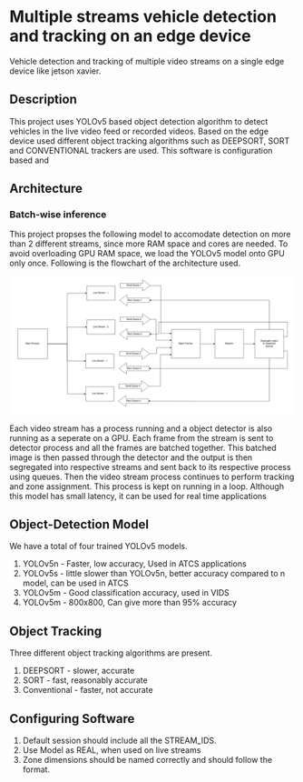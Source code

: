 # Multiple streams vehicle detection and tracking on an edge device
Vehicle detection and tracking of multiple video streams on a single edge device like jetson xavier.

## Description
This project uses YOLOv5 based object detection algorithm to detect vehicles in the live video feed or recorded videos. Based on the edge device used different object tracking algorithms such as DEEPSORT, SORT and CONVENTIONAL trackers are used. This software is configuration based and 

## Architecture

### Batch-wise inference
This project propses the following model to accomodate detection on more than 2 different streams, since more RAM space and cores are needed. To avoid overloading GPU RAM space, we load the YOLOv5 model onto GPU only once. Following is the flowchart of the architecture used.

![Batch-wise Inference Architecture](/models/batch-arch.png)

Each video stream has a process running and a object detector is also running as a seperate on a GPU. Each frame from the stream is sent to detector process and all the frames are batched together. This batched image is then passed through the detector and the output is then segregated into respective streams and sent back to its respective process using queues. Then the video stream process continues to perform tracking and zone assignment. This process is kept on running in a loop. Although this model has small latency, it can be used for real time applications

## Object-Detection Model
We have a total of four trained YOLOv5 models.
1. YOLOv5n - Faster, low accuracy, Used in ATCS applications
2. YOLOv5s - little slower than YOLOv5n, better accuracy compared to n model, can be used in ATCS
3. YOLOv5m - Good classification accuracy, used in VIDS
4. YOLOv5m - 800x800, Can give more than 95% accuracy

## Object Tracking
Three different object tracking algorithms are present.
1. DEEPSORT - slower, accurate 
2. SORT - fast, reasonably accurate
3. Conventional - faster, not accurate

## Configuring Software
1. Default session should include all the STREAM_IDS.
2. Use Model as REAL, when used on live streams
3. Zone dimensions should be named correctly and should follow the format.
